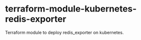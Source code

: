 # terraform-module-kubernetes-redis-exporter

Terraform module to deploy redis_exporter on kubernetes.
